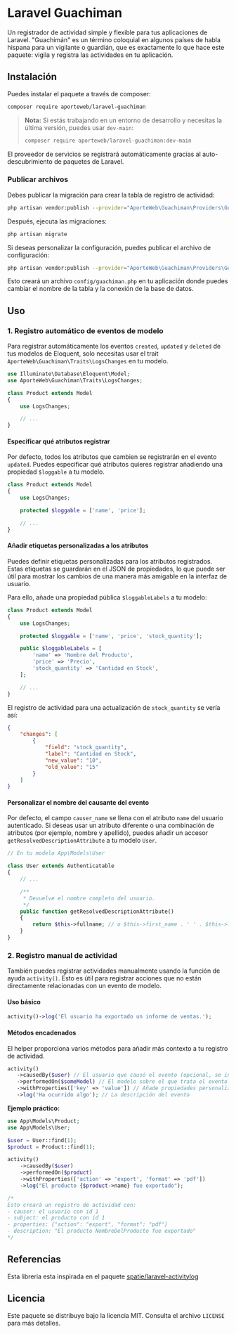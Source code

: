 # Laravel Guachiman

Un registrador de actividad simple y flexible para tus aplicaciones de Laravel. "Guachimán" es un término coloquial en algunos países de habla hispana para un vigilante o guardián, que es exactamente lo que hace este paquete: vigila y registra las actividades en tu aplicación.

## Instalación

Puedes instalar el paquete a través de composer:

```bash
composer require aporteweb/laravel-guachiman
```

> **Nota:** Si estás trabajando en un entorno de desarrollo y necesitas la última versión, puedes usar `dev-main`:
>
> ```bash
> composer require aporteweb/laravel-guachiman:dev-main
> ```

El proveedor de servicios se registrará automáticamente gracias al auto-descubrimiento de paquetes de Laravel.

### Publicar archivos

Debes publicar la migración para crear la tabla de registro de actividad:

```bash
php artisan vendor:publish --provider="AporteWeb\Guachiman\Providers\GuachimanServiceProvider" --tag="migrations"
```

Después, ejecuta las migraciones:

```bash
php artisan migrate
```

Si deseas personalizar la configuración, puedes publicar el archivo de configuración:

```bash
php artisan vendor:publish --provider="AporteWeb\Guachiman\Providers\GuachimanServiceProvider" --tag="config"
```

Esto creará un archivo `config/guachiman.php` en tu aplicación donde puedes cambiar el nombre de la tabla y la conexión de la base de datos.

## Uso

### 1. Registro automático de eventos de modelo

Para registrar automáticamente los eventos `created`, `updated` y `deleted` de tus modelos de Eloquent, solo necesitas usar el trait `AporteWeb\Guachiman\Traits\LogsChanges` en tu modelo.

```php
use Illuminate\Database\Eloquent\Model;
use AporteWeb\Guachiman\Traits\LogsChanges;

class Product extends Model
{
    use LogsChanges;

    // ...
}
```

#### Especificar qué atributos registrar

Por defecto, todos los atributos que cambien se registrarán en el evento `updated`. Puedes especificar qué atributos quieres registrar añadiendo una propiedad `$loggable` a tu modelo.

```php
class Product extends Model
{
    use LogsChanges;

    protected $loggable = ['name', 'price'];

    // ...
}
```

#### Añadir etiquetas personalizadas a los atributos

Puedes definir etiquetas personalizadas para los atributos registrados. Estas etiquetas se guardarán en el JSON de propiedades, lo que puede ser útil para mostrar los cambios de una manera más amigable en la interfaz de usuario.

Para ello, añade una propiedad pública `$loggableLabels` a tu modelo:

```php
class Product extends Model
{
    use LogsChanges;

    protected $loggable = ['name', 'price', 'stock_quantity'];

    public $loggableLabels = [
        'name' => 'Nombre del Producto',
        'price' => 'Precio',
        'stock_quantity' => 'Cantidad en Stock',
    ];

    // ...
}
```

El registro de actividad para una actualización de `stock_quantity` se vería así:

```json
{
    "changes": [
        {
            "field": "stock_quantity",
            "label": "Cantidad en Stock",
            "new_value": "10",
            "old_value": "15"
        }
    ]
}
```

#### Personalizar el nombre del causante del evento

Por defecto, el campo `causer_name` se llena con el atributo `name` del usuario autenticado. Si deseas usar un atributo diferente o una combinación de atributos (por ejemplo, nombre y apellido), puedes añadir un accesor `getResolvedDescriptionAttribute` a tu modelo `User`.

```php
// En tu modelo App\Models\User

class User extends Authenticatable
{
    // ...

    /**
     * Devuelve el nombre completo del usuario.
     */
    public function getResolvedDescriptionAttribute()
    {
        return $this->fullname; // o $this->first_name . ' ' . $this->last_name;
    }
}
```

### 2. Registro manual de actividad

También puedes registrar actividades manualmente usando la función de ayuda `activity()`. Esto es útil para registrar acciones que no están directamente relacionadas con un evento de modelo.

#### Uso básico

```php
activity()->log('El usuario ha exportado un informe de ventas.');
```

#### Métodos encadenados

El helper proporciona varios métodos para añadir más contexto a tu registro de actividad.

```php
activity()
   ->causedBy($user) // El usuario que causó el evento (opcional, se infiere el usuario autenticado)
   ->performedOn($someModel) // El modelo sobre el que trata el evento
   ->withProperties(['key' => 'value']) // Añade propiedades personalizadas en formato JSON
   ->log('Ha ocurrido algo'); // La descripción del evento
```

**Ejemplo práctico:**

```php
use App\Models\Product;
use App\Models\User;

$user = User::find(1);
$product = Product::find(1);

activity()
    ->causedBy($user)
    ->performedOn($product)
    ->withProperties(['action' => 'export', 'format' => 'pdf'])
    ->log("El producto {$product->name} fue exportado");

/*
Esto creará un registro de actividad con:
- causer: el usuario con id 1
- subject: el producto con id 1
- properties: {"action": "export", "format": "pdf"}
- description: "El producto NombreDelProducto fue exportado"
*/
```

## Referencias
Esta libreria esta inspirada en el paquete [spatie/laravel-activitylog](https://github.com/spatie/laravel-activitylog)

## Licencia

Este paquete se distribuye bajo la licencia MIT. Consulta el archivo `LICENSE` para más detalles.
